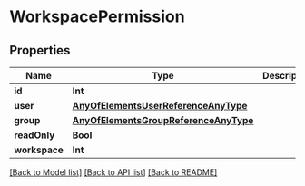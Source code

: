 # WorkspacePermission

## Properties

Name | Type | Description | Notes
------------ | ------------- | ------------- | -------------
**id** | **Int** |  | 
**user** | [**AnyOfElementsUserReferenceAnyType**](AnyOfElementsUserReferenceAnyType.md) |  | [optional] 
**group** | [**AnyOfElementsGroupReferenceAnyType**](AnyOfElementsGroupReferenceAnyType.md) |  | [optional] 
**readOnly** | **Bool** |  | [optional] 
**workspace** | **Int** |  | 

[[Back to Model list]](../#documentation-for-models) [[Back to API list]](../#documentation-for-api-endpoints) [[Back to README]](../)


